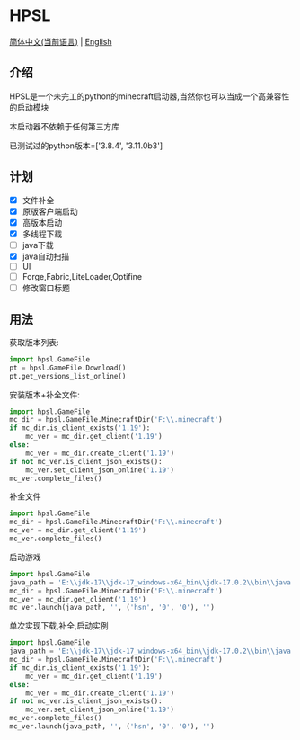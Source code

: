 # HPSL
[简体中文(当前语言)](https://github.com/hongshinn/HPSL/blob/master/readme.md)
|
[English](https://github.com/hongshinn/HPSL/blob/master/readmes/English.md)

## 介绍
HPSL是一个未完工的python的minecraft启动器,当然你也可以当成一个高兼容性的启动模块

本启动器不依赖于任何第三方库

已测试过的python版本=['3.8.4', '3.11.0b3']
## 计划
- [x] 文件补全
- [x] 原版客户端启动
- [x] 高版本启动
- [x] 多线程下载
- [ ] java下载
- [x] java自动扫描
- [ ] UI
- [ ] Forge,Fabric,LiteLoader,Optifine
- [ ] 修改窗口标题
## 用法
获取版本列表:
~~~ python
import hpsl.GameFile
pt = hpsl.GameFile.Download()
pt.get_versions_list_online()
~~~

安装版本+补全文件:
~~~ python
import hpsl.GameFile
mc_dir = hpsl.GameFile.MinecraftDir('F:\\.minecraft')
if mc_dir.is_client_exists('1.19'):
    mc_ver = mc_dir.get_client('1.19')
else:
    mc_ver = mc_dir.create_client('1.19')
if not mc_ver.is_client_json_exists():
    mc_ver.set_client_json_online('1.19')
mc_ver.complete_files()

~~~

补全文件
~~~ python
import hpsl.GameFile
mc_dir = hpsl.GameFile.MinecraftDir('F:\\.minecraft')
mc_ver = mc_dir.get_client('1.19')
mc_ver.complete_files()
~~~

启动游戏
~~~ python
import hpsl.GameFile
java_path = 'E:\\jdk-17\\jdk-17_windows-x64_bin\\jdk-17.0.2\\bin\\java.exe'
mc_dir = hpsl.GameFile.MinecraftDir('F:\\.minecraft')
mc_ver = mc_dir.get_client('1.19')
mc_ver.launch(java_path, '', ('hsn', '0', '0'), '')
~~~

单次实现下载,补全,启动实例
~~~ python
import hpsl.GameFile
java_path = 'E:\\jdk-17\\jdk-17_windows-x64_bin\\jdk-17.0.2\\bin\\java.exe'
mc_dir = hpsl.GameFile.MinecraftDir('F:\\.minecraft')
if mc_dir.is_client_exists('1.19'):
    mc_ver = mc_dir.get_client('1.19')
else:
    mc_ver = mc_dir.create_client('1.19')
if not mc_ver.is_client_json_exists():
    mc_ver.set_client_json_online('1.19')
mc_ver.complete_files()
mc_ver.launch(java_path, '', ('hsn', '0', '0'), '')
~~~